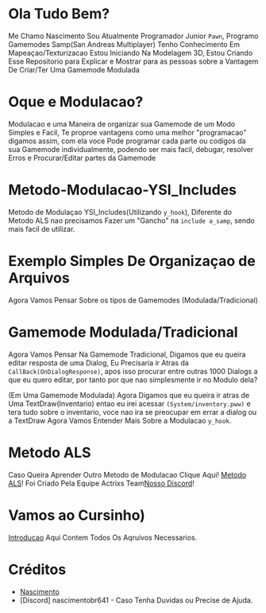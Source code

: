 # Ola Tudo Bem?
Me Chamo Nascimento Sou Atualmente Programador Junior `Pawn`, Programo Gamemodes Samp(San Andreas Multiplayer)
Tenho Conhecimento Em Mapeaçao/Texturizacao Estou Iniciando Na Modelagem 3D,
Estou Criando Esse Repositorio para Explicar e Mostrar para as pessoas sobre a Vantagem De Criar/Ter Uma Gamemode Modulada

# Oque e Modulacao?
Modulacao e uma Maneira de organizar sua Gamemode de um Modo Simples e Facil, Te proproe vantagens como uma melhor "programacao" digamos assim, 
com ela voce Pode programar cada parte ou codigos da sua Gamemode individualmente, podendo ser mais facil, debugar, resolver Erros e Procurar/Editar partes da Gamemode 

# Metodo-Modulacao-YSI_Includes
Metodo de Modulaçao YSI_Includes(Utilizando `y_hook`), Diferente do Metodo ALS nao precisamos Fazer um "Gancho" na `include a_samp`, sendo mais facil de utilizar. 

# Exemplo Simples De Organizaçao de Arquivos
Agora Vamos Pensar Sobre os tipos de Gamemodes (Modulada/Tradicional)

# Gamemode Modulada/Tradicional
Agora Vamos Pensar Na Gamemode Tradicional, Digamos que eu queira editar resposta de uma Dialog, Eu Precisaria ir Atras da `CallBack(OnDialogResponse)`, apos isso procurar entre outras 1000 Dialogs a que eu quero editar, por tanto por que nao simplesmente ir no Modulo dela?

(Em Uma Gamemode Modulada) Agora Digamos que eu queira ir atras de Uma TextDraw(Inventario) entao eu irei acessar `(System/inventory.pww)` e tera tudo sobre o inventario, voce nao ira se preocupar em errar a dialog ou a TextDraw Agora Vamos Entender Mais Sobre a Modulacao `y_hook`.

# Metodo ALS
Caso Queira Aprender Outro Metodo de Modulacao Clique Aqui! [Metodo ALS](https://github.com/PawnTeam/ALS-HOOK-s)!
Foi Criado Pela Equipe Actrixs Team[Nosso Discord](https://discord.gg/euXz6ycTUg)!

# Vamos ao Cursinho)
 [Introducao](Arquivos) Aqui Contem Todos Os Aqruivos Necessarios.

# Créditos
- [Nascimento](https://github.com/NascimentoSamp)
- [Discord] nascimentobr641 - Caso Tenha Duvidas ou Precise de Ajuda.
